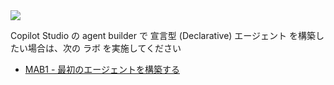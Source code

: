 <div class="cc-lab-toc mab-path">
  <img src="/copilot-camp/assets/images/path-icons/MAB-path-heading.png"></img>
  <div>
    <p>Copilot Studio の agent builder で 宣言型 (Declarative) エージェント を構築したい場合は、次の ラボ を実施してください</p>
    <ul>
      <li><a href="/copilot-camp/pages/make/agent-builder/01-first-agent/">MAB1 - 最初のエージェントを構築する</a></li>
    </ul>
  </div>
</div>

<script>
(() => {

// This script decorates the table of contents with a "you are here" indicator.
const toc = document.getElementsByClassName('cc-lab-toc');
for (const div of toc) {
    const lis = div.querySelectorAll('li');
    for (const li of lis) {
        const anchor = li.querySelector('a');
        if (location.href.includes(anchor.href)) {
            const span = document.createElement("span");
            span.innerHTML = "YOU&nbsp;ARE&nbsp;HERE";
            li.appendChild(span);
        }
    }    
}
})();
</script>
